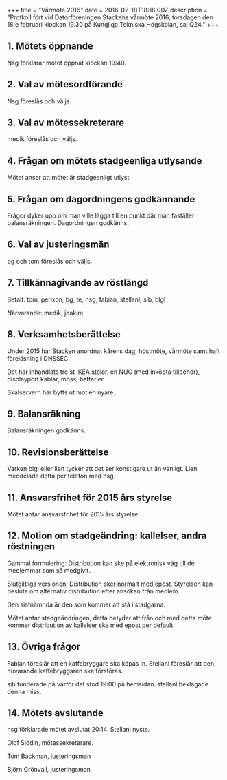 +++
title = "Vårmöte 2016"
date = 2016-02-18T18:16:00Z
description = "Protkoll fört vid Datorföreningen Stackens vårmöte 2016, torsdagen den 18:e februari klockan 19.30 på Kungliga Tekniska Högskolan, sal Q24."
+++

## 1. Mötets öppnande

Nsg förklarar mötet öppnat klockan 19:40.

## 2. Val av mötesordförande

Nsg föreslås och väljs.

## 3. Val av mötessekreterare

medik föreslås och väljs.

## 4. Frågan om mötets stadgeenliga utlysande

Mötet anser att mötet är stadgeenligt utlyst.

## 5. Frågan om dagordningens godkännande

Frågor dyker upp om man ville lägga till en punkt där man faställer
balansräkningen. Dagordningen godkänns.

## 6. Val av justeringsmän

bg och tom föreslås och väljs.

## 7. Tillkännagivande av röstlängd

Betalt: tom, perixon, bg, te, nsg, fabian, stellanl, sib, blgl

Närvarande: medik, joakim

## 8. Verksamhetsberättelse

Under 2015 har Stacken anordnat kårens dag, höstmöte, vårmöte samt haft
föreläsning i DNSSEC.

Det har inhandlats tre st IKEA stolar, en NUC (med inköpta tillbehör),
displayport kablar, möss, batterier.

Skalservern har bytts ut mot en nyare.

## 9. Balansräkning

Balansräkningen godkänns.

## 10. Revisionsberättelse

Varken blgl eller lien tycker att det ser konstigare ut än vanligt.
Lien meddelade detta per telefon med nsg.

## 11. Ansvarsfrihet för 2015 års styrelse

Mötet antar ansvarsfrihet för 2015 års styrelse.

## 12. Motion om stadgeändring: kallelser, andra röstningen

Gammal formulering:
Distribution kan ske på elektronisk väg till de medlemmar som så medgivit.

Slutgiltliga versionen:
Distribution sker normalt med epost.
Styrelsen kan besluta om alternativ distribution efter ansökan från medlem.

Den sistnämnda är den som kommer att stå i stadgarna.

Mötet antar stadgeändringen, detta betyder att från och med detta möte kommer
distribution av kallelser ske med epost per default.

## 13. Övriga frågor

Fabian föreslår att en kaffebryggare ska köpas in. Stellanl föreslår att den
nuvarande kaffebryggaren ska förstöras.

sib funderade på varför det stod 19:00 på hemsidan. stellanl beklagade denna
miss.

## 14. Mötets avslutande

nsg förklarade mötet avslutat 20:14. Stellanl nyste.




Olof Sjödin, mötessekreterare.




Tom Backman, justeringsman




Björn Grönvall, justeringsman
